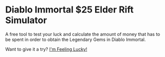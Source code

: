# Diablo Immortal $25 Elder Rift Simulator

A free tool to test your luck and calculate the amount of money that has to be spent in order to obtain the Legendary Gems in Diablo Immortal.

Want to give it a try? [I'm Feeling Lucky!](https://dimi777.github.io/diablo-rift-simulator/)
